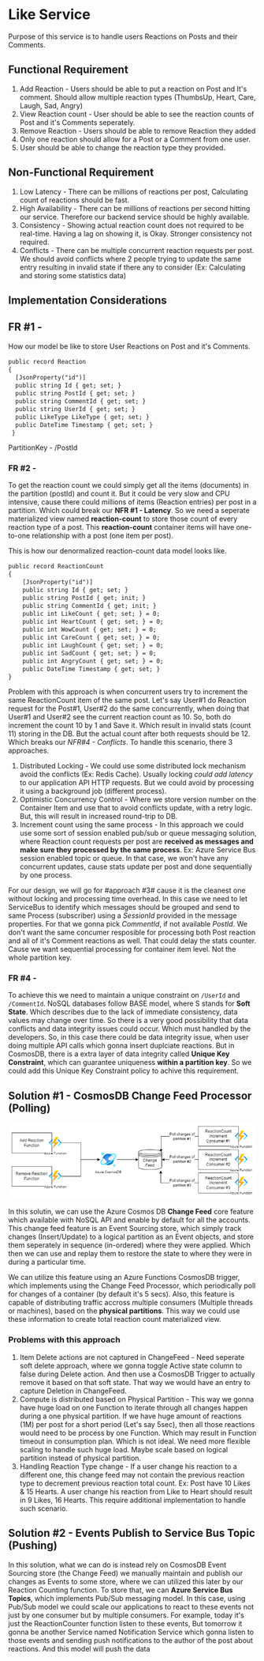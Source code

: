 # Like Service
Purpose of this service is to handle users Reactions on Posts and their Comments.

## Functional Requirement

1. Add Reaction - Users should be able to put a reaction on Post and It's comment. Should allow multiple reaction types (ThumbsUp, Heart, Care, Laugh, Sad, Angry)
2. View Reaction count - User should be able to see the reaction counts of Post and it's Comments seperately.
3. Remove Reaction - Users should be able to remove Reaction they added
4. Only one reaction should allow for a Post or a Comment from one user.
5. User should be able to change the reaction type they provided.

## Non-Functional Requirement
1. Low Latency - There can be millions of reactions per post, Calculating count of reactions should be fast. 
2. High Availability - There can be millions of reactions per second hitting our service. Therefore our backend service should be highly available.
3. Consistency - Showing actual reaction count does not required to be real-time. Having a lag on showing it, is Okay. Stronger consistency not required.
4. Conflicts - There can be multiple concurrent reaction requests per post. We should avoid conflicts where 2 people trying to update the same entry resulting in invalid state if there any to consider (Ex: Calculating and storing some statistics data)

## Implementation Considerations

## FR #1 - <br>
How our model be like to store User Reactions on Post and it's Comments.
```
public record Reaction
{
  [JsonProperty("id")]
  public string Id { get; set; }
  public string PostId { get; set; }
  public string CommentId { get; set; }
  public string UserId { get; set; }
  public LikeType LikeType { get; set; }
  public DateTime Timestamp { get; set; }
 }
```
PartitionKey - /PostId


### FR #2 - <br>
To get the reaction count we could simply get all the items (documents) in the partition (postId) and count it. But it could be very slow and CPU intensive, cause there could millions of items (Reaction entries) per post in a partition. Which could break our **NFR #1 - Latency**. So we need a seperate materialized view named **reaction-count** to store those count of every reaction type of a post. This **reaction-count** container items will have one-to-one relationship with a post (one item per post).

This is how our denormalized reaction-count data model looks like.
```
public record ReactionCount
{
    [JsonProperty("id")]
    public string Id { get; set; }
    public string PostId { get; init; }
    public string CommentId { get; init; }
    public int LikeCount { get; set; } = 0;
    public int HeartCount { get; set; } = 0;
    public int WowCount { get; set; } = 0;
    public int CareCount { get; set; } = 0;
    public int LaughCount { get; set; } = 0;
    public int SadCount { get; set; } = 0;
    public int AngryCount { get; set; } = 0;
    public DateTime Timestamp { get; set; }
}
```

Problem with this approach is when concurrent users try to increment the same ReactionCount item of the same post. Let's say User#1 do Reaction request for the Post#1, User#2 do the same concurrently, when doing that User#1 and User#2 see the current reaction count as 10. So, both do increment the count 10 by 1 and Save it. Which result in invalid stats (count 11) storing in the DB. But the actual count after both requests should be 12. Which breaks our *NFR#4 - Conflicts*. To handle this scenario, there 3 approaches.
1. Distributed Locking - We could use some distributed lock mechanism avoid the conflicts (Ex: Redis Cache). Usually locking *could add latency* to our application API HTTP requests. But we could avoid by processing it using a background job (different process).
2. Optimistic Concurrency Control - Where we store version number on the Container Item and use that to avoid conflicts update, with a retry logic. But, this will result in increased round-trip to DB.
3. Increment count using the same process - In this approach we could use some sort of session enabled pub/sub or queue messaging solution, where Reaction count requests per post are **received as messages and make sure they processed by the same process**. Ex: Azure Service Bus session enabled topic or queue. In that case, we won't have any concurrent updates, cause stats update per post and done sequentially by one process. 

For our design, we will go for #approach #3# cause it is the cleanest one without locking and processing time overhead. In this case we need to let ServiceBus to identify which messages should be grouped and send to same Process (subscriber) using a *SessionId* provided in the message properties. For that we gonna pick *CommentId*, if not available *PostId*. We don't want the same concumer resposible for processing both Post reaction and all of it's Comment reactions as well. That could delay the stats counter. Cause we want sequential processing for container item level. Not the whole partition key.

### FR #4 - <br>
To achieve this we need to maintain a unique constraint on `/UserId` and `/CommentId`. NoSQL databases follow BASE model, where S stands for **Soft State**. Which describes due to the lack of immediate consistency, data values may change over time. So there is a very good possibility that data conflicts and data integrity issues could occur. Which must handled by the developers. So, in this case there could be data integrity issue, when user doing multiple API calls which gonna insert duplciate reactions. But in CosmosDB, there is a extra layer of data integrity called **Unique Key Constraint**, which can guarantee uniqueness **within a partition key**. So we could add this Unique Key Constraint policy to achive this requirement. 


## Solution #1 - CosmosDB Change Feed Processor (Polling)
![Change Feed Processor](LikeService.drawio.png)

In this solutin, we can use the Azure Cosmos DB **Change Feed** core feature which available with NoSQL API and enable by default for all the accounts. This change feed feature is an Event Sourcing store, which simply track changes (Insert/Update) to a logical partition as an Event objects, and store them seperately in sequence (in-ordered) where they were applied. Which then we can use and replay them to restore the state to where they were in during a particular time.  

We can utilize this feature using an Azure Functions CosmosDB trigger, which implements using the Change Feed Processor, which periodically poll for changes of a container (by default it's 5 secs). Also, this feature is capable of distributing traffic accross multiple consumers (Multiple threads or machines), based on the **physical partitions**. This way we could use these information to create total reaction count materialized view.

### Problems with this approach
1. Item Delete actions are not captured in ChangeFeed - Need seperate soft delete approach, where we gonna toggle Active state column to false during Delete action. And then use a CosmosDB Trigger to actually remove it based on that soft state. That way we would have an entry to capture Deletion in ChangeFeed. 
2. Compute is distributed based on Physical Partition - This way we gonna have huge load on one Function to iterate through all changes happen during a one physical partition. If we have huge amount of reactions (1M) per post for a short period (Let's say 5sec), then all those reactions would need to be process by one Function. Which may result in Function timeout in consumption plan. Which is not ideal. We need more flexible scaling to handle such huge load. Maybe scale based on logical partition instead of physical partition.
3. Handling Reaction Type change - If a user change his reaction to a different one, this change feed may not contain the previous reaction type to decrement previous reaction total count. Ex: Post have 10 Likes & 15 Hearts. A user change his reaction from Like to Heart should result in 9 Likes, 16 Hearts. This require additional implementation to handle such scenario.


## Solution #2 - Events Publish to Service Bus Topic (Pushing)

In this solution, what we can do is instead rely on CosmosDB Event Sourcing store (the Change Feed) we manually maintain and publish our changes as Events to some store, where we can utilized this later by our Reaction Counting function. To store that, we can **Azure Service Bus Topics**, which implements Pub/Sub messaging model. In this case, using Pub/Sub model we could scale our applications to react to these events not just by one consumer but by multiple consumers. For example, today it's just the ReactionCounter function listen to these events, But tomorrow it gonna be another Service named Notification Service which gonna listen to those events and sending push notifications to the author of the post about reactions. And this model will push the data
